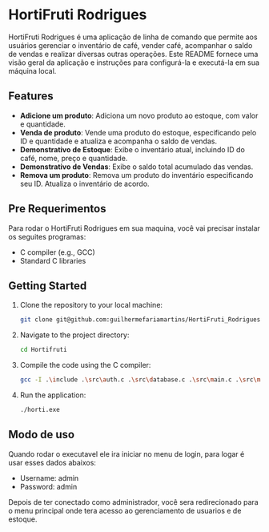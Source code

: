 # HortiFruti Rodrigues

HortiFruti Rodrigues é uma aplicação de linha de comando que permite aos usuários gerenciar o inventário de café, vender café, acompanhar o saldo de vendas e realizar diversas outras operações. Este README fornece uma visão geral da aplicação e instruções para configurá-la e executá-la em sua máquina local.

## Features

- **Adicione um produto**: Adiciona um novo produto ao estoque, com valor e quantidade.
- **Venda de produto**: Vende uma produto do estoque, especificando pelo ID e quantidade e atualiza e acompanha o saldo de vendas.
- **Demonstrativo de Estoque**: Exibe o inventário atual, incluindo ID do café, nome, preço e quantidade.
- **Demonstrativo de Vendas**: Exibe o saldo total acumulado das vendas.
- **Remova um produto**: Remova um produto do inventário especificando seu ID. Atualiza o inventário de acordo.

## Pre Requerimentos

Para rodar o HortiFruti Rodrigues em sua maquina, você vai precisar instalar os seguites programas:
 
- C compiler (e.g., GCC)
- Standard C libraries

## Getting Started

1. Clone the repository to your local machine:

   ```bash
   git clone git@github.com:guilhermefariamartins/HortiFruti_Rodrigues.git
   ```

2. Navigate to the project directory:

   ```bash
   cd Hortifruti
   ```

3. Compile the code using the C compiler:

   ```bash
   gcc -I .\include .\src\auth.c .\src\database.c .\src\main.c .\src\menu.c .\src\splash.c -O2 -g -Wall -o bin\horti.exe
   ```

4. Run the application:

   ```bash
   ./horti.exe
   ```



## Modo de uso

Quando rodar o executavel ele ira iniciar no menu de login, para logar é usar esses dados abaixos: 
- Username: admin
- Password: admin

Depois de ter conectado como administrador, você sera redirecionado para o menu principal onde tera acesso ao gerenciamento de usuarios e de estoque.